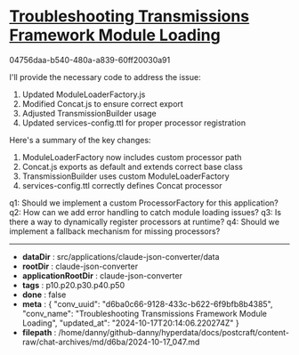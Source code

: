 # [Troubleshooting Transmissions Framework Module Loading](https://claude.ai/chat/d6ba0c66-9128-433c-b622-6f9bfb8b4385)

04756daa-b540-480a-a839-60ff20030a91

 I'll provide the necessary code to address the issue:

1. Updated ModuleLoaderFactory.js
2. Modified Concat.js to ensure correct export
3. Adjusted TransmissionBuilder usage
4. Updated services-config.ttl for proper processor registration

Here's a summary of the key changes:

1. ModuleLoaderFactory now includes custom processor path
2. Concat.js exports as default and extends correct base class
3. TransmissionBuilder uses custom ModuleLoaderFactory
4. services-config.ttl correctly defines Concat processor

q1: Should we implement a custom ProcessorFactory for this application?
q2: How can we add error handling to catch module loading issues?
q3: Is there a way to dynamically register processors at runtime?
q4: Should we implement a fallback mechanism for missing processors?

---

* **dataDir** : src/applications/claude-json-converter/data
* **rootDir** : claude-json-converter
* **applicationRootDir** : claude-json-converter
* **tags** : p10.p20.p30.p40.p50
* **done** : false
* **meta** : {
  "conv_uuid": "d6ba0c66-9128-433c-b622-6f9bfb8b4385",
  "conv_name": "Troubleshooting Transmissions Framework Module Loading",
  "updated_at": "2024-10-17T20:14:06.220274Z"
}
* **filepath** : /home/danny/github-danny/hyperdata/docs/postcraft/content-raw/chat-archives/md/d6ba/2024-10-17_047.md